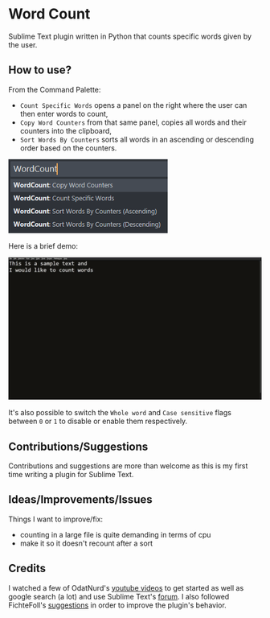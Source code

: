 # Word Count
Sublime Text plugin written in Python that counts specific words given by the user.

## How to use?
From the Command Palette:

- `Count Specific Words` opens a panel on the right where the user can then enter words to count,
- `Copy Word Counters` from that same panel, copies all words and their counters into the clipboard,
- `Sort Words By Counters` sorts all words in an ascending or descending order based on the counters.

![cp](images/command_palette.png "Command Palette screenshot")

Here is a brief demo:

![demo](images/demo.gif "demonstration")

It's also possible to switch the `Whole word` and `Case sensitive` flags between `0` or `1` to disable or enable them respectively.

## Contributions/Suggestions
Contributions and suggestions are more than welcome as this is my first time writing a plugin for Sublime Text.

## Ideas/Improvements/Issues
Things I want to improve/fix:

- counting in a large file is quite demanding in terms of cpu
- make it so it doesn't recount after a sort

## Credits
I watched a few of OdatNurd's [youtube videos](https://www.youtube.com/playlist?list=PLGfKZJVuHW91zln4ADyZA3sxGEmq32Wse) to get started as well as google search (a lot) and use Sublime Text's [forum](https://forum.sublimetext.com/).
I also followed FichteFoll's [suggestions](https://github.com/wbond/package_control_channel/pull/8836) in order to improve the plugin's behavior.
